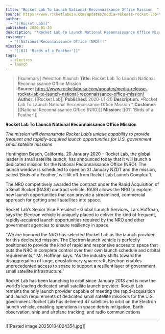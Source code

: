```yaml
---
title: "Rocket Lab To Launch National Reconnaissance Office Mission  "
source: https://www.rocketlabusa.com/updates/media-release-rocket-lab-to-launch-national-reconnaissance-office-mission/
author:
  - "[[Rocket Lab]]"
published: 2020-01-20
description: "*Rocket Lab To Launch National Reconnaissance Office Mission *"
customer:
  - "[[National Reconnaissance Office (NRO)]]"
mission:
  - "[[011 'Birds of a Feather']]"
tags:
  - electron
  - launch
---
```

>[!summary]
#electron #launch
**Title:** Rocket Lab To Launch National Reconnaissance Office Mission  
**Source:** https://www.rocketlabusa.com/updates/media-release-rocket-lab-to-launch-national-reconnaissance-office-mission/
**Author:** [[Rocket Lab]]
**Published:** 2020-01-20
**Description:** *Rocket Lab To Launch National Reconnaissance Office Mission *
**Customer:** [[National Reconnaissance Office (NRO)]]
**Mission:** [[011 'Birds of a Feather']]

**Rocket Lab To Launch National Reconnaissance Office Mission** 

*The mission will demonstrate Rocket Lab’s unique capability to provide frequent and rapidly-acquired launch opportunities for U.S. government small satellite missions* 

Huntington Beach, California. 20 January 2020 – Rocket Lab, the global leader in small satellite launch, has announced today that it will launch a dedicated mission for the National Reconnaissance Office (NRO). The launch window is scheduled to open on 31 January NZDT and the mission, called ‘Birds of a Feather,’ will lift off from Rocket Lab Launch Complex 1.

The NRO competitively awarded the contract under the Rapid Acquisition of a Small Rocket (RASR) contract vehicle. RASR allows the NRO to explore new launch opportunities that can provide a streamlined, commercial approach for getting small satellites into space.

Rocket Lab’s Senior Vice President – Global Launch Services, Lars Hoffman, says the Electron vehicle is uniquely placed to deliver the kind of frequent, rapidly-acquired launch opportunities required by the NRO and other government agencies to ensure resiliency in space.

“We are honored the NRO has selected Rocket Lab as the launch provider for this dedicated mission. The Electron launch vehicle is perfectly positioned to provide the kind of rapid and responsive access to space that puts the NRO in complete control over their own launch schedule and orbital requirements,” Mr. Hoffman says. “As the industry shifts toward the disaggregation of large, geostationary spacecraft, Electron enables unprecedented access to space to support a resilient layer of government small satellite infrastructure.”

Rocket Lab has been launching to orbit since January 2018 and is now the world’s leading dedicated small satellite launch provider. Rocket Lab remains the only launch provider capable of meeting the rapid-acquisition and launch requirements of dedicated small satellite missions for the U.S. government. Rocket Lab has delivered 47 satellites to orbit on the Electron launch vehicle, enabling operations in space debris mitigation, Earth observation, ship and airplane tracking, and radio communications

---

![[Pasted image 20250104024354.jpg]]